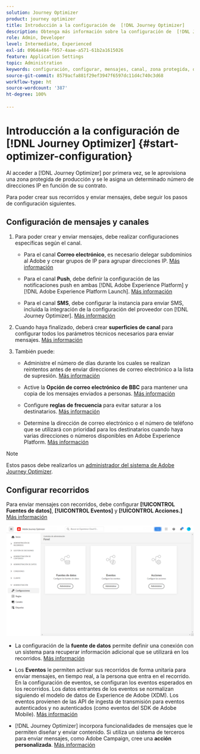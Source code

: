 ```yaml
---
solution: Journey Optimizer
product: journey optimizer
title: Introducción a la configuración de  [!DNL Journey Optimizer]
description: Obtenga más información sobre la configuración de  [!DNL Journey Optimizer]
role: Admin, Developer
level: Intermediate, Experienced
exl-id: 0964a484-f957-4aae-a571-61b2a1615026
feature: Application Settings
topic: Administration
keywords: configuración, configurar, mensajes, canal, zona protegida, optimizador
source-git-commit: 8579acfa881f29ef3947f6597dc11d4c740c3d68
workflow-type: ht
source-wordcount: '387'
ht-degree: 100%

---
```



# Introducción a la configuración de [!DNL Journey Optimizer] {#start-optimizer-configuration}

Al acceder a [!DNL Journey Optimizer] por primera vez, se le aprovisiona una zona protegida de producción y se le asigna un determinado número de direcciones IP en función de su contrato.

Para poder crear sus recorridos y enviar mensajes, debe seguir los pasos de configuración siguientes.

## Configuración de mensajes y canales

1. Para poder crear y enviar mensajes, debe realizar configuraciones específicas según el canal.

   * Para el canal **Correo electrónico**, es necesario delegar subdominios al Adobe y crear grupos de IP para agrupar direcciones IP. [Más información](../email/get-started-email-config.md)

   * Para el canal **Push**, debe definir la configuración de las notificaciones push en ambas [!DNL Adobe Experience Platform] y [!DNL Adobe Experience Platform Launch]. [Más información](../push/push-configuration.md)

   * Para el canal **SMS**, debe configurar la instancia para enviar SMS, incluida la integración de la configuración del proveedor con [!DNL Journey Optimizer]. [Más información](../sms/sms-configuration.md)

1. Cuando haya finalizado, deberá crear **superficies de canal** para configurar todos los parámetros técnicos necesarios para enviar mensajes. [Más información](channel-surfaces.md)

1. También puede:

   * Administre el número de días durante los cuales se realizan reintentos antes de enviar direcciones de correo electrónico a la lista de supresión. [Más información](manage-suppression-list.md)

   * Active la **Opción de correo electrónico de BBC** para mantener una copia de los mensajes enviados a personas. [Más información](archiving-support.md#enable-bcc)

   * Configure **reglas de frecuencia** para evitar saturar a los destinatarios. [Más información](frequency-rules.md)

   * Determine la dirección de correo electrónico o el número de teléfono que se utilizará con prioridad para los destinatarios cuando haya varias direcciones o números disponibles en Adobe Experience Platform. [Más información](primary-email-addresses.md)

<!--* Understand the push notification flow. [Learn more](../push/push-gs.md)-->

>[!NOTE]
>
>Estos pasos debe realizarlos un [administrador del sistema de Adobe Journey Optimizer](../start/path/administrator.md).

## Configurar recorridos

Para enviar mensajes con recorridos, debe configurar **[!UICONTROL Fuentes de datos]**, **[!UICONTROL Eventos]** y **[!UICONTROL Acciones.]** [Más información](about-data-sources-events-actions.md)

![](assets/admin-menu.png)

* La configuración de la **fuente de datos** permite definir una conexión con un sistema para recuperar información adicional que se utilizará en los recorridos. [Más información](../datasource/about-data-sources.md)

* Los **Eventos** le permiten activar sus recorridos de forma unitaria para enviar mensajes, en tiempo real, a la persona que entra en el recorrido. En la configuración de eventos, se configuran los eventos esperados en los recorridos. Los datos entrantes de los eventos se normalizan siguiendo el modelo de datos de Experience de Adobe (XDM). Los eventos provienen de las API de ingesta de transmisión para eventos autenticados y no autenticados (como eventos del SDK de Adobe Mobile). [Más información](../event/about-events.md)

* [!DNL Journey Optimizer] incorpora funcionalidades de mensajes que le permiten diseñar y enviar contenido. Si utiliza un sistema de terceros para enviar mensajes, como Adobe Campaign, cree una **acción personalizada**. [Más información](../action/action.md)